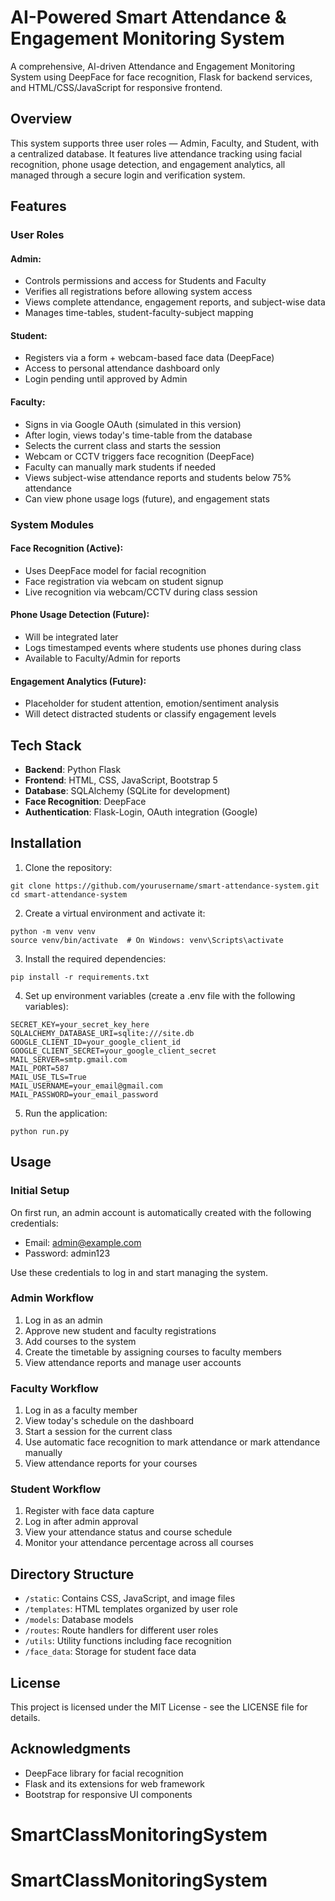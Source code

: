 # AI-Powered Smart Attendance & Engagement Monitoring System

A comprehensive, AI-driven Attendance and Engagement Monitoring System using DeepFace for face recognition, Flask for backend services, and HTML/CSS/JavaScript for responsive frontend.

## Overview

This system supports three user roles — Admin, Faculty, and Student, with a centralized database. It features live attendance tracking using facial recognition, phone usage detection, and engagement analytics, all managed through a secure login and verification system.

## Features

### User Roles

#### Admin:
- Controls permissions and access for Students and Faculty
- Verifies all registrations before allowing system access
- Views complete attendance, engagement reports, and subject-wise data
- Manages time-tables, student-faculty-subject mapping

#### Student:
- Registers via a form + webcam-based face data (DeepFace)
- Access to personal attendance dashboard only
- Login pending until approved by Admin

#### Faculty:
- Signs in via Google OAuth (simulated in this version)
- After login, views today's time-table from the database
- Selects the current class and starts the session
- Webcam or CCTV triggers face recognition (DeepFace)
- Faculty can manually mark students if needed
- Views subject-wise attendance reports and students below 75% attendance
- Can view phone usage logs (future), and engagement stats

### System Modules

#### Face Recognition (Active):
- Uses DeepFace model for facial recognition
- Face registration via webcam on student signup
- Live recognition via webcam/CCTV during class session

#### Phone Usage Detection (Future):
- Will be integrated later
- Logs timestamped events where students use phones during class
- Available to Faculty/Admin for reports

#### Engagement Analytics (Future):
- Placeholder for student attention, emotion/sentiment analysis
- Will detect distracted students or classify engagement levels

## Tech Stack

- **Backend**: Python Flask
- **Frontend**: HTML, CSS, JavaScript, Bootstrap 5
- **Database**: SQLAlchemy (SQLite for development)
- **Face Recognition**: DeepFace
- **Authentication**: Flask-Login, OAuth integration (Google)

## Installation

1. Clone the repository:
```
git clone https://github.com/yourusername/smart-attendance-system.git
cd smart-attendance-system
```

2. Create a virtual environment and activate it:
```
python -m venv venv
source venv/bin/activate  # On Windows: venv\Scripts\activate
```

3. Install the required dependencies:
```
pip install -r requirements.txt
```

4. Set up environment variables (create a .env file with the following variables):
```
SECRET_KEY=your_secret_key_here
SQLALCHEMY_DATABASE_URI=sqlite:///site.db
GOOGLE_CLIENT_ID=your_google_client_id
GOOGLE_CLIENT_SECRET=your_google_client_secret
MAIL_SERVER=smtp.gmail.com
MAIL_PORT=587
MAIL_USE_TLS=True
MAIL_USERNAME=your_email@gmail.com
MAIL_PASSWORD=your_email_password
```

5. Run the application:
```
python run.py
```

## Usage

### Initial Setup

On first run, an admin account is automatically created with the following credentials:
- Email: admin@example.com
- Password: admin123

Use these credentials to log in and start managing the system.

### Admin Workflow

1. Log in as an admin
2. Approve new student and faculty registrations
3. Add courses to the system
4. Create the timetable by assigning courses to faculty members
5. View attendance reports and manage user accounts

### Faculty Workflow

1. Log in as a faculty member
2. View today's schedule on the dashboard
3. Start a session for the current class
4. Use automatic face recognition to mark attendance or mark attendance manually
5. View attendance reports for your courses

### Student Workflow

1. Register with face data capture
2. Log in after admin approval
3. View your attendance status and course schedule
4. Monitor your attendance percentage across all courses

## Directory Structure

- `/static`: Contains CSS, JavaScript, and image files
- `/templates`: HTML templates organized by user role
- `/models`: Database models
- `/routes`: Route handlers for different user roles
- `/utils`: Utility functions including face recognition
- `/face_data`: Storage for student face data

## License

This project is licensed under the MIT License - see the LICENSE file for details.

## Acknowledgments

- DeepFace library for facial recognition
- Flask and its extensions for web framework
- Bootstrap for responsive UI components
# SmartClassMonitoringSystem
# SmartClassMonitoringSystem
